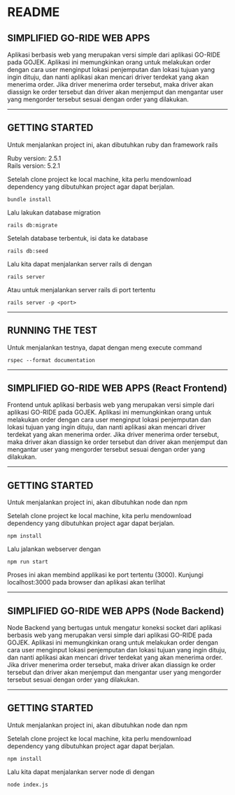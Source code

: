# README

## SIMPLIFIED GO-RIDE WEB APPS

Aplikasi berbasis web yang merupakan versi simple dari aplikasi GO-RIDE pada GOJEK. Aplikasi ini memungkinkan orang untuk melakukan order dengan cara user menginput lokasi penjemputan dan lokasi tujuan yang ingin dituju, dan nanti aplikasi akan mencari driver terdekat yang akan menerima order. Jika driver menerima order tersebut, maka driver akan diassign ke order tersebut dan driver akan menjemput dan mengantar user yang mengorder tersebut sesuai dengan order yang dilakukan.

---

## GETTING STARTED

Untuk menjalankan project ini, akan dibutuhkan ruby dan framework rails

Ruby version: 2.5.1  
Rails version: 5.2.1

Setelah clone project ke local machine, kita perlu mendownload dependency yang dibutuhkan project agar dapat berjalan.

`bundle install`

Lalu lakukan database migration

`rails db:migrate`

Setelah database terbentuk, isi data ke database

`rails db:seed`

Lalu kita dapat menjalankan server rails di dengan

`rails server`

Atau untuk menjalankan server rails di port tertentu

`rails server -p <port>`

---

## RUNNING THE TEST

Untuk menjalankan testnya, dapat dengan meng execute command

`rspec --format documentation`

---

## SIMPLIFIED GO-RIDE WEB APPS (React Frontend)

Frontend untuk aplikasi berbasis web yang merupakan versi simple dari aplikasi GO-RIDE pada GOJEK. Aplikasi ini memungkinkan orang untuk melakukan order dengan cara user menginput lokasi penjemputan dan lokasi tujuan yang ingin dituju, dan nanti aplikasi akan mencari driver terdekat yang akan menerima order. Jika driver menerima order tersebut, maka driver akan diassign ke order tersebut dan driver akan menjemput dan mengantar user yang mengorder tersebut sesuai dengan order yang dilakukan.

---

## GETTING STARTED

Untuk menjalankan project ini, akan dibutuhkan node dan npm

Setelah clone project ke local machine, kita perlu mendownload dependency yang dibutuhkan project agar dapat berjalan.

`npm install`

Lalu jalankan webserver dengan

`npm run start`

Proses ini akan membind applikasi ke port tertentu (3000). Kunjungi localhost:3000 pada browser dan aplikasi akan terlihat

---

## SIMPLIFIED GO-RIDE WEB APPS (Node Backend)

Node Backend yang bertugas untuk mengatur koneksi socket dari aplikasi berbasis web yang merupakan versi simple dari aplikasi GO-RIDE pada GOJEK. Aplikasi ini memungkinkan orang untuk melakukan order dengan cara user menginput lokasi penjemputan dan lokasi tujuan yang ingin dituju, dan nanti aplikasi akan mencari driver terdekat yang akan menerima order. Jika driver menerima order tersebut, maka driver akan diassign ke order tersebut dan driver akan menjemput dan mengantar user yang mengorder tersebut sesuai dengan order yang dilakukan.

---

## GETTING STARTED

Untuk menjalankan project ini, akan dibutuhkan node dan npm

Setelah clone project ke local machine, kita perlu mendownload dependency yang dibutuhkan project agar dapat berjalan.

`npm install`

Lalu kita dapat menjalankan server node di dengan

`node index.js`